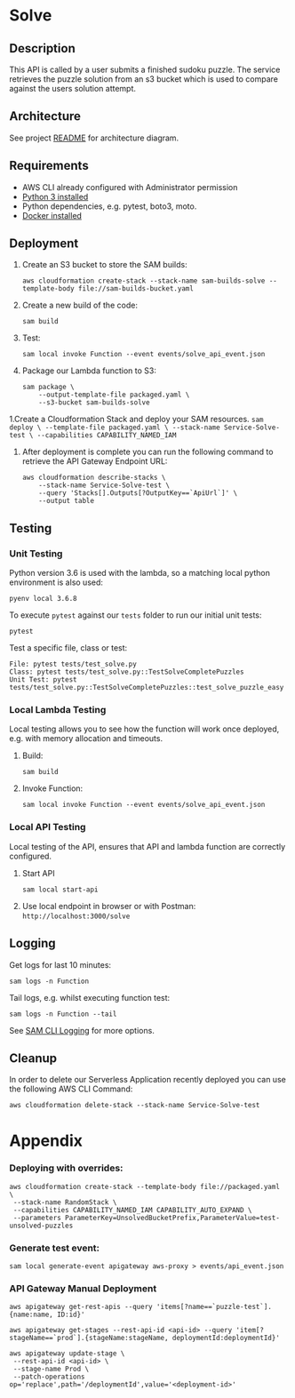 # Solve

## Description
This API is called by a user submits a finished sudoku puzzle.  The service retrieves the puzzle solution from an s3 bucket which is used to compare against the users solution attempt.

## Architecture
See project [README](../../README.md) for architecture diagram.

## Requirements

* AWS CLI already configured with Administrator permission
* [Python 3 installed](https://www.python.org/downloads/)
* Python dependencies, e.g. pytest, boto3, moto.
* [Docker installed](https://www.docker.com/community-edition)

## Deployment
1. Create an S3 bucket to store the SAM builds:
    ```
    aws cloudformation create-stack --stack-name sam-builds-solve --template-body file://sam-builds-bucket.yaml
    ```
1. Create a new build of the code:
    ```
    sam build
    ```
1. Test:
    ```
    sam local invoke Function --event events/solve_api_event.json
    ```
1. Package our Lambda function to S3:
    ```
    sam package \
        --output-template-file packaged.yaml \
        --s3-bucket sam-builds-solve
    ```
1.Create a Cloudformation Stack and deploy your SAM resources.
    ```
    sam deploy \
        --template-file packaged.yaml \
        --stack-name Service-Solve-test \
        --capabilities CAPABILITY_NAMED_IAM
    ```
1. After deployment is complete you can run the following command to retrieve the API Gateway Endpoint URL:
    ```
    aws cloudformation describe-stacks \
        --stack-name Service-Solve-test \
        --query 'Stacks[].Outputs[?OutputKey==`ApiUrl`]' \
        --output table
    ```

## Testing
### Unit Testing
Python version 3.6 is used with the lambda, so a matching local python environment is also used:
```
pyenv local 3.6.8
```

To execute `pytest` against our `tests` folder to run our initial unit tests:
```
pytest
```

Test a specific file, class or test:
```
File: pytest tests/test_solve.py
Class: pytest tests/test_solve.py::TestSolveCompletePuzzles
Unit Test: pytest tests/test_solve.py::TestSolveCompletePuzzles::test_solve_puzzle_easy
```

### Local Lambda Testing
Local testing allows you to see how the function will work once deployed, e.g. with memory allocation and timeouts.

1. Build:
    ```
    sam build
    ```
1. Invoke Function:
    ```
    sam local invoke Function --event events/solve_api_event.json
    ```

### Local API Testing
Local testing of the API, ensures that API and lambda function are correctly configured.
1. Start API
    ```
    sam local start-api
    ```
1. Use local endpoint in browser or with Postman: `http://localhost:3000/solve`

## Logging
Get logs for last 10 minutes:
```
sam logs -n Function
```

Tail logs, e.g. whilst executing function test:
```
sam logs -n Function --tail
```

See [SAM CLI Logging](https://docs.aws.amazon.com/serverless-application-model/latest/developerguide/serverless-sam-cli-logging.html) for more options.

## Cleanup
In order to delete our Serverless Application recently deployed you can use the following AWS CLI Command:

```
aws cloudformation delete-stack --stack-name Service-Solve-test
```

# Appendix
### Deploying with overrides:
```
aws cloudformation create-stack --template-body file://packaged.yaml  \
 --stack-name RandomStack \
 --capabilities CAPABILITY_NAMED_IAM CAPABILITY_AUTO_EXPAND \
 --parameters ParameterKey=UnsolvedBucketPrefix,ParameterValue=test-unsolved-puzzles
```

### Generate test event:
```
sam local generate-event apigateway aws-proxy > events/api_event.json
```

### API Gateway Manual Deployment
```
aws apigateway get-rest-apis --query 'items[?name==`puzzle-test`].{name:name, ID:id}'

aws apigateway get-stages --rest-api-id <api-id> --query 'item[?stageName==`prod`].{stageName:stageName, deploymentId:deploymentId}'

aws apigateway update-stage \
 --rest-api-id <api-id> \
 --stage-name Prod \
 --patch-operations op='replace',path='/deploymentId',value='<deployment-id>'
```

